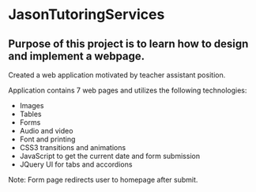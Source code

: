 # JasonTutoringServices
## Purpose of this project is to learn how to design and implement a webpage.

Created a web application motivated by teacher assistant position. 

Application contains 7 web pages and utilizes the following technologies:
- Images
- Tables
- Forms
- Audio and video
- Font and printing
- CSS3 transitions and animations
- JavaScript to get the current date and form submission
- JQuery UI for tabs and accordions


Note: Form page redirects user to homepage after submit. 
